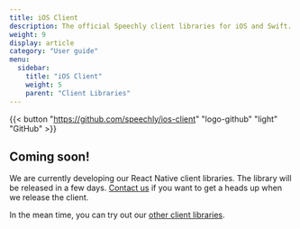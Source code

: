 ```yaml
---
title: iOS Client
description: The official Speechly client libraries for iOS and Swift.
weight: 9
display: article
category: "User guide"
menu:
  sidebar:
    title: "iOS Client"
    weight: 5
    parent: "Client Libraries"
---
```


<!-- {{< button "/client-libraries/ios/tutorial/" "flash-outline" "light" "React Tutorial" >}} -->

{{< button "https://github.com/speechly/ios-client" "logo-github" "light" "GitHub" >}}

## Coming soon!

We are currently developing our React Native client libraries. The library will be released in a few days. [Contact us](https://www.speechly.com/get-started/) if you want to get a heads up when we release the client.

In the mean time, you can try out our [other client libraries](/client-libraries/).